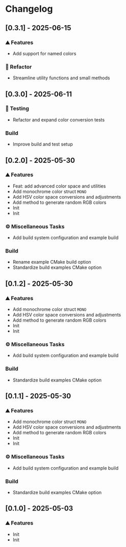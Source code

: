 # Changelog

## [0.3.1] - 2025-06-15

### <!-- 0 -->⛰️  Features

- Add support for named colors

### <!-- 2 -->🚜 Refactor

- Streamline utility functions and small methods

## [0.3.0] - 2025-06-11

### <!-- 6 -->🧪 Testing

- Refactor and expand color conversion tests

### Build

- Improve build and test setup

## [0.2.0] - 2025-05-30

### <!-- 0 -->⛰️  Features

- Feat: add advanced color space and utilities
- Add monochrome color struct `MONO`
- Add HSV color space conversions and adjustments
- Add method to generate random RGB colors
- Init
- Init

### <!-- 7 -->⚙️ Miscellaneous Tasks

- Add build system configuration and example build

### Build

- Rename example CMake build option
- Standardize build examples CMake option

## [0.1.2] - 2025-05-30

### <!-- 0 -->⛰️  Features

- Add monochrome color struct `MONO`
- Add HSV color space conversions and adjustments
- Add method to generate random RGB colors
- Init
- Init

### <!-- 7 -->⚙️ Miscellaneous Tasks

- Add build system configuration and example build

### Build

- Standardize build examples CMake option

## [0.1.1] - 2025-05-30

### <!-- 0 -->⛰️  Features

- Add monochrome color struct `MONO`
- Add HSV color space conversions and adjustments
- Add method to generate random RGB colors
- Init
- Init

### <!-- 7 -->⚙️ Miscellaneous Tasks

- Add build system configuration and example build

### Build

- Standardize build examples CMake option

## [0.1.0] - 2025-05-03

### <!-- 0 -->⛰️  Features

- Init
- Init

<!-- WARP -->
